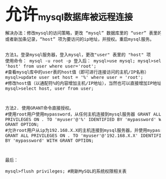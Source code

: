 <h1 class="postTitle"><span style="font-size: 53.2px; line-height: 1.15em;">允许</span>mysql数据库被远程连接</h1>
<div class="clear"></div>
<div class="postBody">
<div id="cnblogs_post_body" class="blogpost-body">
<pre class="best-text mb-10">解决办法：修改mysql的访问策略，更改 “mysql” 数据库里的 “user” 表里的 “host” 项，从”localhost”改称'%'。 
或者新加条记录，“host” 项为要访问的ip地址，并授权。重启mysql服务。 

方法1。登录mysql服务器，登入mysql，更改"user" 表里的 "host" 项
使用命令： mysql -u root -p
登入后：
mysql&gt;use mysql;
mysql&gt;select 'host' from user where user='root'; #查看mysql库中的user表的host值（即可进行连接访问的主机/IP名称）
mysql&gt;update user set host = '%' where user = 'root';   #修改host值（以通配符%的内容增加主机/IP地址），当然也可以直接增加IP地址 
mysql&gt;select host, user from user;

方法2. 使用GRANT命令直接授权。 
#使用root用户使用mypassword，从任何主机连接到mysql服务器
GRANT ALL PRIVILEGES ON *.* TO 'myuser'@'%' IDENTIFIED BY 'mypassword' WITH GRANT OPTION; 
#允许root用户从ip为192.168.X.X的主机连接到mysql服务器，并使用mypassword作为密码 
GRANT ALL PRIVILEGES ON *.* TO 'myuser'@'192.168.X.X' IDENTIFIED BY 'mypassword' WITH GRANT OPTION; 

最后：  
mysql&gt;flush privileges;                                 #刷新MySQL的系统权限相关表

</pre>
</div>
</div>